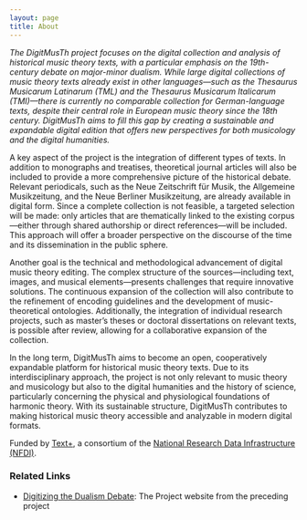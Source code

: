 ```yaml
---
layout: page
title: About
---
```



*The DigitMusTh project focuses on the digital collection and analysis of historical music theory texts, with a particular emphasis on the 19th-century debate on major-minor dualism. While large digital collections of music theory texts already exist in other languages—such as the Thesaurus Musicarum Latinarum (TML) and the Thesaurus Musicarum Italicarum (TMI)—there is currently no comparable collection for German-language texts, despite their central role in European music theory since the 18th century. DigitMusTh aims to fill this gap by creating a sustainable and expandable digital edition that offers new perspectives for both musicology and the digital humanities.*

A key aspect of the project is the integration of different types of texts. In addition to monographs and treatises, theoretical journal articles will also be included to provide a more comprehensive picture of the historical debate. Relevant periodicals, such as the Neue Zeitschrift für Musik, the Allgemeine Musikzeitung, and the Neue Berliner Musikzeitung, are already available in digital form. Since a complete collection is not feasible, a targeted selection will be made: only articles that are thematically linked to the existing corpus—either through shared authorship or direct references—will be included. This approach will offer a broader perspective on the discourse of the time and its dissemination in the public sphere.

Another goal is the technical and methodological advancement of digital music theory editing. The complex structure of the sources—including text, images, and musical elements—presents challenges that require innovative solutions. The continuous expansion of the collection will also contribute to the refinement of encoding guidelines and the development of music-theoretical ontologies. Additionally, the integration of individual research projects, such as master’s theses or doctoral dissertations on relevant texts, is possible after review, allowing for a collaborative expansion of the collection.

In the long term, DigitMusTh aims to become an open, cooperatively expandable platform for historical music theory texts. Due to its interdisciplinary approach, the project is not only relevant to music theory and musicology but also to the digital humanities and the history of science, particularly concerning the physical and physiological foundations of harmonic theory. With its sustainable structure, DigitMusTh contributes to making historical music theory accessible and analyzable in modern digital formats.

Funded by [Text+](https://text-plus.org/en/), a consortium of the [National Research Data Infrastructure (NFDI)](https://www.dfg.de/de/foerderung/foerderinitiativen/nfdi).

### Related Links

- [Digitizing the Dualism Debate](https://dcmlab.github.io/ddd/): The Project website from the preceding project 

